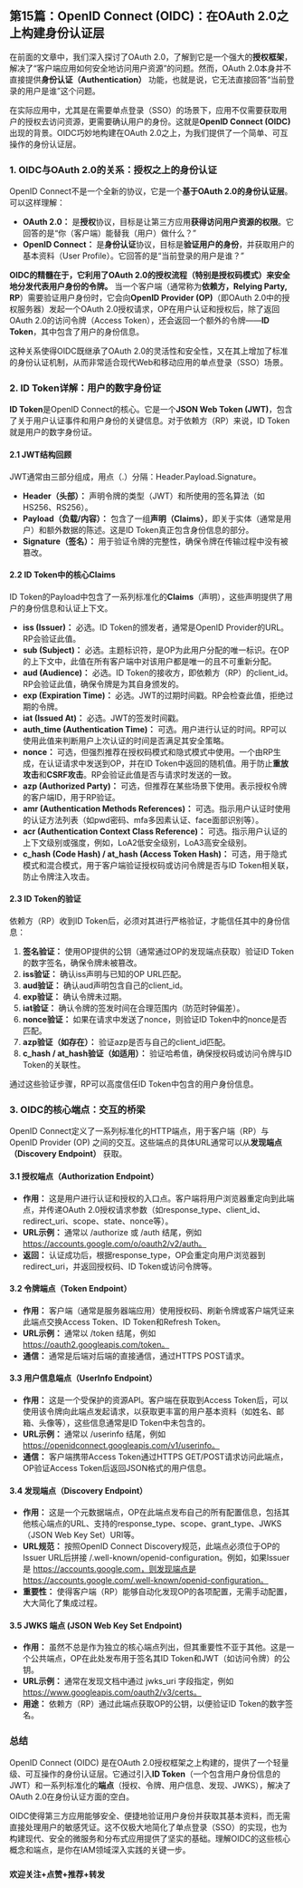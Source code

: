 ## 第15篇：OpenID Connect (OIDC)：在OAuth 2.0之上构建身份认证层

在前面的文章中，我们深入探讨了OAuth 2.0，了解到它是一个强大的**授权框架**，解决了“客户端应用如何安全地访问用户资源”的问题。然而，OAuth 2.0本身并不直接提供**身份认证（Authentication）** 功能，也就是说，它无法直接回答“当前登录的用户是谁”这个问题。

在实际应用中，尤其是在需要单点登录（SSO）的场景下，应用不仅需要获取用户的授权去访问资源，更需要确认用户的身份。这就是**OpenID Connect (OIDC)** 出现的背景。OIDC巧妙地构建在OAuth 2.0之上，为我们提供了一个简单、可互操作的身份认证层。

### 1. OIDC与OAuth 2.0的关系：授权之上的身份认证

OpenID Connect不是一个全新的协议，它是一个**基于OAuth 2.0的身份认证层**。可以这样理解：

* **OAuth 2.0：** 是**授权**协议，目标是让第三方应用**获得访问用户资源的权限**。它回答的是“你（客户端）能替我（用户）做什么？”
* **OpenID Connect：** 是**身份认证**协议，目标是**验证用户的身份**，并获取用户的基本资料（User Profile）。它回答的是“当前登录的用户是谁？”

**OIDC的精髓在于，它利用了OAuth 2.0的授权流程（特别是授权码模式）来安全地分发代表用户身份的令牌。** 当一个客户端（通常称为**依赖方，Relying Party, RP**）需要验证用户身份时，它会向**OpenID Provider (OP)**（即OAuth 2.0中的授权服务器）发起一个OAuth 2.0授权请求，OP在用户认证和授权后，除了返回OAuth 2.0的访问令牌（Access Token），还会返回一个额外的令牌——**ID Token**，其中包含了用户的身份信息。

这种关系使得OIDC既继承了OAuth 2.0的灵活性和安全性，又在其上增加了标准的身份认证机制，从而非常适合现代Web和移动应用的单点登录（SSO）场景。


### 2. ID Token详解：用户的数字身份证

**ID Token**是OpenID Connect的核心。它是一个**JSON Web Token (JWT)**，包含了关于用户认证事件和用户身份的关键信息。对于依赖方（RP）来说，ID Token就是用户的数字身份证。

#### 2.1 JWT结构回顾

JWT通常由三部分组成，用点（.）分隔：Header.Payload.Signature。

* **Header（头部）：** 声明令牌的类型（JWT）和所使用的签名算法（如HS256、RS256）。
* **Payload（负载/内容）：** 包含了一组**声明（Claims）**，即关于实体（通常是用户）和额外数据的陈述。这是ID Token真正包含身份信息的部分。
* **Signature（签名）：** 用于验证令牌的完整性，确保令牌在传输过程中没有被篡改。

#### 2.2 ID Token中的核心Claims

ID Token的Payload中包含了一系列标准化的**Claims**（声明），这些声明提供了用户的身份信息和认证上下文。

* **iss (Issuer)：** 必选。ID Token的颁发者，通常是OpenID Provider的URL。RP会验证此值。
* **sub (Subject)：** 必选。主题标识符，是OP为此用户分配的唯一标识。在OP的上下文中，此值在所有客户端中对该用户都是唯一的且不可重新分配。
* **aud (Audience)：** 必选。ID Token的接收方，即依赖方（RP）的client_id。RP会验证此值，确保令牌是为其自身颁发的。
* **exp (Expiration Time)：** 必选。JWT的过期时间戳。RP会检查此值，拒绝过期的令牌。
* **iat (Issued At)：** 必选。JWT的签发时间戳。
* **auth_time (Authentication Time)：** 可选。用户进行认证的时间。RP可以使用此值来判断用户上次认证的时间是否满足其安全策略。
* **nonce：** 可选，但强烈推荐在授权码模式和隐式模式中使用。一个由RP生成，在认证请求中发送到OP，并在ID Token中返回的随机值。用于防止**重放攻击**和**CSRF攻击**。RP会验证此值是否与请求时发送的一致。
* **azp (Authorized Party)：** 可选，但推荐在某些场景下使用。表示授权令牌的客户端ID，用于RP验证。
* **amr (Authentication Methods References)：** 可选。指示用户认证时使用的认证方法列表（如pwd密码、mfa多因素认证、face面部识别等）。
* **acr (Authentication Context Class Reference)：** 可选。指示用户认证的上下文级别或强度，例如，LoA2低安全级别，LoA3高安全级别。
* **c_hash (Code Hash) / at_hash (Access Token Hash)：** 可选，用于隐式模式和混合模式，用于客户端验证授权码或访问令牌是否与ID Token相关联，防止令牌注入攻击。

#### 2.3 ID Token的验证

依赖方（RP）收到ID Token后，必须对其进行严格验证，才能信任其中的身份信息：

1.  **签名验证：** 使用OP提供的公钥（通常通过OP的发现端点获取）验证ID Token的数字签名，确保令牌未被篡改。
2.  **iss验证：** 确认iss声明与已知的OP URL匹配。
3.  **aud验证：** 确认aud声明包含自己的client_id。
4.  **exp验证：** 确认令牌未过期。
5.  **iat验证：** 确认令牌的签发时间在合理范围内（防范时钟偏差）。
6.  **nonce验证：** 如果在请求中发送了nonce，则验证ID Token中的nonce是否匹配。
7.  **azp验证（如存在）：** 验证azp是否与自己的client_id匹配。
8.  **c_hash / at_hash验证（如适用）：** 验证哈希值，确保授权码或访问令牌与ID Token的关联性。

通过这些验证步骤，RP可以高度信任ID Token中包含的用户身份信息。

### 3. OIDC的核心端点：交互的桥梁

OpenID Connect定义了一系列标准化的HTTP端点，用于客户端（RP）与OpenID Provider (OP) 之间的交互。这些端点的具体URL通常可以从**发现端点（Discovery Endpoint）** 获取。

#### 3.1 授权端点（Authorization Endpoint）

* **作用：** 这是用户进行认证和授权的入口点。客户端将用户浏览器重定向到此端点，并传递OAuth 2.0授权请求参数（如response_type、client_id、redirect_uri、scope、state、nonce等）。
* **URL示例：** 通常以 /authorize 或 /auth 结尾，例如 https://accounts.google.com/o/oauth2/v2/auth。
* **返回：** 认证成功后，根据response_type，OP会重定向用户浏览器到redirect_uri，并返回授权码、ID Token或访问令牌等。

#### 3.2 令牌端点（Token Endpoint）

* **作用：** 客户端（通常是服务器端应用）使用授权码、刷新令牌或客户端凭证来此端点交换Access Token、ID Token和Refresh Token。
* **URL示例：** 通常以 /token 结尾，例如 https://oauth2.googleapis.com/token。
* **通信：** 通常是后端对后端的直接通信，通过HTTPS POST请求。

#### 3.3 用户信息端点（UserInfo Endpoint）

* **作用：** 这是一个受保护的资源API。客户端在获取到Access Token后，可以使用该令牌向此端点发起请求，以获取更丰富的用户基本资料（如姓名、邮箱、头像等），这些信息通常是ID Token中未包含的。
* **URL示例：** 通常以 /userinfo 结尾，例如 https://openidconnect.googleapis.com/v1/userinfo。
* **通信：** 客户端携带Access Token通过HTTPS GET/POST请求访问此端点，OP验证Access Token后返回JSON格式的用户信息。

#### 3.4 发现端点（Discovery Endpoint）

* **作用：** 这是一个元数据端点，OP在此端点发布自己的所有配置信息，包括其他核心端点的URL、支持的response_type、scope、grant_type、JWKS（JSON Web Key Set）URI等。
* **URL规范：** 按照OpenID Connect Discovery规范，此端点必须位于OP的Issuer URL后拼接 /.well-known/openid-configuration。例如，如果Issuer是 https://accounts.google.com，则发现端点是 https://accounts.google.com/.well-known/openid-configuration。
* **重要性：** 使得客户端（RP）能够自动化发现OP的各项配置，无需手动配置，大大简化了集成过程。

#### 3.5 JWKS 端点 (JSON Web Key Set Endpoint)

* **作用：** 虽然不总是作为独立的核心端点列出，但其重要性不亚于其他。这是一个公共端点，OP在此处发布用于签名其ID Token和JWT（如访问令牌）的公钥。
* **URL示例：** 通常在发现文档中通过 jwks_uri 字段指定，例如 https://www.googleapis.com/oauth2/v3/certs。
* **用途：** 依赖方（RP）通过此端点获取OP的公钥，以便验证ID Token的数字签名。


### 总结

OpenID Connect (OIDC) 是在OAuth 2.0授权框架之上构建的，提供了一个轻量级、可互操作的身份认证层。它通过引入**ID Token**（一个包含用户身份信息的JWT）和一系列标准化的**端点**（授权、令牌、用户信息、发现、JWKS），解决了OAuth 2.0在身份认证方面的空白。

OIDC使得第三方应用能够安全、便捷地验证用户身份并获取其基本资料，而无需直接处理用户的敏感凭证。这不仅极大地简化了单点登录（SSO）的实现，也为构建现代、安全的微服务和分布式应用提供了坚实的基础。理解OIDC的这些核心概念和端点，是你在IAM领域深入实践的关键一步。

###
**欢迎关注+点赞+推荐+转发**